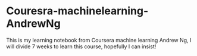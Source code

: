 # Couresra-machinelearning-AndrewNg
This is my learning notebook from Coursera machine learning Andrew Ng, I will divide 7 weeks to learn this course, hopefully I can insist!
